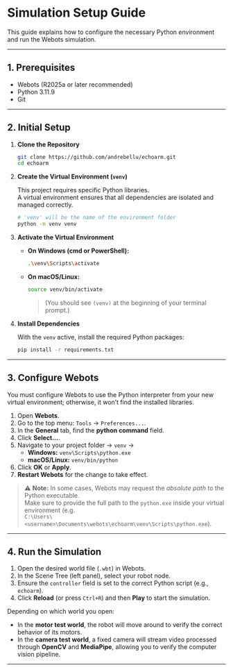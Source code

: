 # Simulation Setup Guide

This guide explains how to configure the necessary Python environment and run the Webots simulation.

---

## 1. Prerequisites

- Webots (R2025a or later recommended)
- Python 3.11.9
- Git

---

## 2. Initial Setup

1. **Clone the Repository**

   ```bash
   git clone https://github.com/andrebellu/echoarm.git
   cd echoarm
   ```

2. **Create the Virtual Environment (`venv`)**

   This project requires specific Python libraries.  
   A virtual environment ensures that all dependencies are isolated and managed correctly.

   ```bash
   # 'venv' will be the name of the environment folder
   python -m venv venv
   ```

3. **Activate the Virtual Environment**

   - **On Windows (cmd or PowerShell):**

     ```bash
     .\venv\Scripts\activate
     ```

   - **On macOS/Linux:**

     ```bash
     source venv/bin/activate
     ```

     > (You should see `(venv)` at the beginning of your terminal prompt.)

4. **Install Dependencies**

   With the `venv` active, install the required Python packages:

   ```bash
   pip install -r requirements.txt
   ```

---

## 3. Configure Webots

You must configure Webots to use the Python interpreter from your new virtual environment; otherwise, it won’t find the installed libraries.

1. Open **Webots**.
2. Go to the top menu: `Tools` → `Preferences...`.
3. In the **General** tab, find the **python command** field.
4. Click **Select...**.
5. Navigate to your project folder → `venv` →
   - **Windows:** `venv\Scripts\python.exe`
   - **macOS/Linux:** `venv/bin/python`
6. Click **OK** or **Apply**.
7. **Restart Webots** for the change to take effect.

> ⚠️ **Note:** In some cases, Webots may request the _absolute path_ to the Python executable.  
> Make sure to provide the full path to the `python.exe` inside your virtual environment (e.g.  
> `C:\Users\<username>\Documents\webots\echoarm\venv\Scripts\python.exe`).

---

## 4. Run the Simulation

1. Open the desired world file (`.wbt`) in Webots.
2. In the Scene Tree (left panel), select your robot node.
3. Ensure the `controller` field is set to the correct Python script (e.g., `echoarm`).
4. Click **Reload** (or press `Ctrl+R`) and then **Play** to start the simulation.

Depending on which world you open:

- In the **motor test world**, the robot will move around to verify the correct behavior of its motors.
- In the **camera test world**, a fixed camera will stream video processed through **OpenCV** and **MediaPipe**, allowing you to verify the computer vision pipeline.

---
